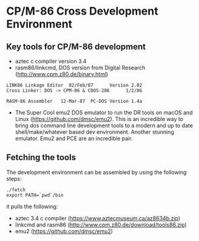 # CP/M-86 Cross Development Environment

## Key tools for CP/M-86 development
- aztec c compiler version 3.4
- rasm86/linkcmd, DOS version from Digital Research (http://www.cpm.z80.de/binary.html)

```
LINK86 Linkage Editor  02/Feb/87      Version 2.02
Cross Linker: DOS -> CPM-86 & CDOS-286      1/2/86
```
```
RASM-86 Assembler   12-Mar-87  PC-DOS Version 1.4a
```

- The Super Cool emu2 DOS emulator to run the DR tools on macOS and Linux (https://github.com/dmsc/emu2). This is an incredible way to bring dos command line development tools to a modern and up to date shell/make/whatever based dev environment. Another stunning emulator. Emu2 and PCE are an incredible pair.

## Fetching the tools
The development environment can be assembled by using the following steps:
```
./fetch
export PATH=`pwd`/bin
```
it pulls the following:
- aztec 3.4 c compiler  (https://www.aztecmuseum.ca/az8634b.zip)
- linkcmd and rasm86 (http://www.cpm.z80.de/download/tools86.zip)
- emu2 (https://github.com/dmsc/emu2)

